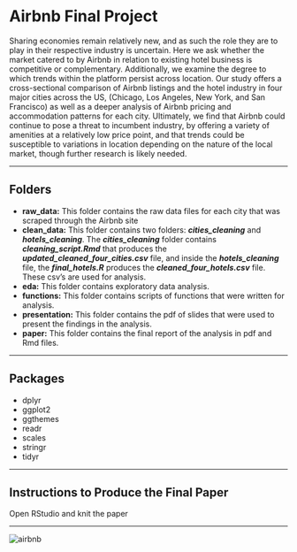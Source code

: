 # Airbnb Final Project

Sharing economies remain relatively new, and as such the role they are to play in their respective industry is uncertain. Here we ask whether the market catered to by Airbnb in relation to existing hotel business is competitive or complementary. Additionally, we examine the degree to which trends within the platform persist across location. Our study offers a cross-sectional comparison of Airbnb listings and the hotel industry in four major cities across the US, (Chicago, Los Angeles, New York, and San Francisco) as well as a deeper analysis of Airbnb pricing and accommodation patterns for each city. Ultimately, we find that Airbnb could continue to pose a threat to incumbent industry, by offering a variety of amenities at a relatively low price point, and that trends could be susceptible to variations in location depending on the nature of the local market, though further research is likely needed.

- - - -

## Folders
* __raw_data:__
This folder contains the raw data files for each city that was scraped through the Airbnb site
* __clean_data:__
This folder contains two folders: ***cities_cleaning*** and ***hotels_cleaning***. The ***cities_cleaning*** folder contains ***cleaning_script.Rmd*** that produces the ***updated_cleaned_four_cities.csv*** file, and inside the ***hotels_cleaning*** file, the ***final_hotels.R*** produces the ***cleaned_four_hotels.csv*** file. These csv’s are used for analysis.   
* __eda:__
This folder contains exploratory data analysis. 
* __functions:__ 
This folder contains scripts of functions that were written for analysis.
* __presentation:__ This folder contains the pdf of slides that were used to present the findings in the analysis.
* __paper:__ This folder contains the final report of the analysis in pdf and Rmd files. 

- - - -

## Packages
* dplyr
* ggplot2
* ggthemes
* readr
* scales
* stringr
* tidyr

- - - - 

## Instructions to Produce the Final Paper
Open RStudio and knit the paper

- - - -
![airbnb](http://www.underconsideration.com/brandnew/archives/airbnb_logo_detail.png)

